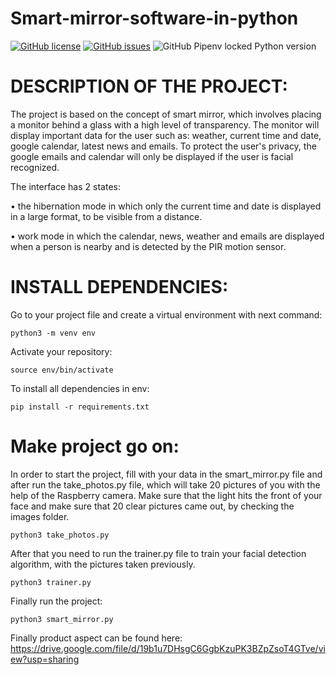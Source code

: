 # Smart-mirror-software-in-python
[![GitHub license](https://img.shields.io/github/license/vladbstr/Smart-mirror-software-in-python?logo=MIT)](https://github.com/vladbstr/Smart-mirror-software-in-python/blob/main/LICENSE)
[![GitHub issues](https://img.shields.io/github/issues/vladbstr/Smart-mirror-software-in-python)](https://github.com/vladbstr/Smart-mirror-software-in-python/issues)
![GitHub Pipenv locked Python version](https://img.shields.io/github/pipenv/locked/python-version/metabolize/rq-dashboard-on-heroku)


# DESCRIPTION OF THE PROJECT:

   The project is based on the concept of smart mirror, which involves placing a monitor behind a glass with a high level of transparency. The monitor will display important data for the user such as: weather, current time and date, google calendar, latest news and emails. To protect the user's privacy, the google emails and calendar will only be displayed if the user is facial recognized.

The interface has 2 states:

•	the hibernation mode in which only the current time and date is displayed in a large format, to be visible from a distance.

•	 work mode in which the calendar, news, weather and emails are displayed when a person is nearby and is detected by the PIR motion sensor.

# INSTALL DEPENDENCIES:

Go to your project file and create a virtual environment with next command:

	python3 -m venv env
	
Activate your repository:

	source env/bin/activate
To install all dependencies in env:

	pip install -r requirements.txt

	
# Make project go on:

In order to start the project, fill with your data in the smart_mirror.py file and after run the take_photos.py file, which will take 20 pictures of you with the help of the Raspberry camera. Make sure that the light hits the front of your face and make sure that 20 clear pictures came out, by checking the images folder.
	
	python3 take_photos.py
	
After that you need to run the trainer.py file to train your facial detection algorithm, with the pictures taken previously.
	
	python3 trainer.py
	
Finally run the project:

	python3 smart_mirror.py
Finally product aspect can be found here: https://drive.google.com/file/d/19b1u7DHsgC6GgbKzuPK3BZpZsoT4GTve/view?usp=sharing

